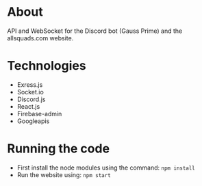 # About
API and WebSocket for the Discord bot (Gauss Prime) and the allsquads.com website. 

# Technologies
- Exress.js
- Socket.io
- Discord.js
- React.js
- Firebase-admin
- Googleapis

# Running the code
- First install the node modules using the command: `npm install`
- Run the website using: `npm start`
